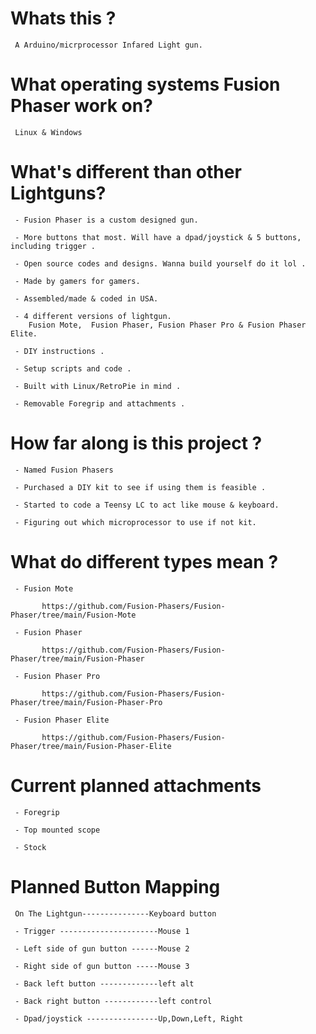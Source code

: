 # Whats this ? 

     A Arduino/micrprocessor Infared Light gun.

# What operating systems Fusion Phaser work on?

     Linux & Windows 

# What's different than other Lightguns? 

     - Fusion Phaser is a custom designed gun.
    
     - More buttons that most. Will have a dpad/joystick & 5 buttons, including trigger .

     - Open source codes and designs. Wanna build yourself do it lol .

     - Made by gamers for gamers.

     - Assembled/made & coded in USA.

     - 4 different versions of lightgun. 
        Fusion Mote,  Fusion Phaser, Fusion Phaser Pro & Fusion Phaser Elite.

     - DIY instructions .

     - Setup scripts and code .

     - Built with Linux/RetroPie in mind .

     - Removable Foregrip and attachments .

# How far along is this project ?

     - Named Fusion Phasers 

     - Purchased a DIY kit to see if using them is feasible .

     - Started to code a Teensy LC to act like mouse & keyboard.

     - Figuring out which microprocessor to use if not kit.
     

# What do different types mean ?

     - Fusion Mote
        
           https://github.com/Fusion-Phasers/Fusion-Phaser/tree/main/Fusion-Mote

     - Fusion Phaser
    
           https://github.com/Fusion-Phasers/Fusion-Phaser/tree/main/Fusion-Phaser
           
     - Fusion Phaser Pro

           https://github.com/Fusion-Phasers/Fusion-Phaser/tree/main/Fusion-Phaser-Pro

     - Fusion Phaser Elite

           https://github.com/Fusion-Phasers/Fusion-Phaser/tree/main/Fusion-Phaser-Elite

# Current planned attachments

     - Foregrip 
     
     - Top mounted scope 
     
     - Stock 
     
     
# Planned Button Mapping

     On The Lightgun---------------Keyboard button
     
     - Trigger ----------------------Mouse 1

     - Left side of gun button ------Mouse 2
     
     - Right side of gun button -----Mouse 3
     
     - Back left button -------------left alt
     
     - Back right button ------------left control
     
     - Dpad/joystick ----------------Up,Down,Left, Right
          
